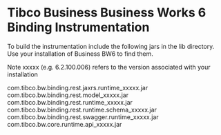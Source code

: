 # Tibco Business Business Works 6 Binding Instrumentation

To build the instrumentation include the following jars in the lib directory.  Use your installation of Business BW6 to find them. 
  
Note xxxxx (e.g. 6.2.100.006) refers to the version associated with your installation
  
com.tibco.bw.binding.rest.jaxrs.runtime_xxxxx.jar   
com.tibco.bw.binding.rest.model_xxxxx.jar   
com.tibco.bw.binding.rest.runtime_xxxxx.jar   
com.tibco.bw.binding.rest.runtime.schema_xxxxx.jar   
com.tibco.bw.binding.rest.swagger.runtime_xxxxx.jar   
com.tibco.bw.core.runtime.api_xxxxx.jar   
